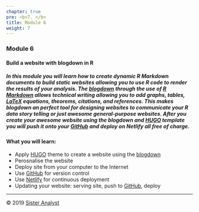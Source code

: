 ```yaml
---
chapter: true
pre: <b>7. </b>
title: Module 6
weight: 7
---
```


### Module 6

#### Build a website with blogdown in R 

##### In this module you will learn how to create dynamic R Markdown documents to build static websites allowing you to use R code to render the results of your analysis. The [blogdown](https://bookdown.org/yihui/blogdown/) through the use of [R Markdown](https://bookdown.org/yihui/rmarkdown/) allows technical writing allowing you to add graphs, tables, [LaTeX](https://www.latex-project.org) equations, theorems, citations, and references. This makes blogdown an perfect tool for designing websites to communicate your R data story telling or just awesome general-purpose websites. After you create your awesome website using the blogdown and [HUGO](https://gohugo.io) template you will push it onto your [GitHub](https://github.com) and deploy on Netlify all free of charge.  


#### What you will learn:

*	Apply [HUGO](https://gohugo.io) theme to create a website using the [blogdown](https://cran.r-project.org/web/packages/blogdown/index.html) 
*	Perosnalise the website
*	Deploy site from your computer to the Internet
*	Use [GitHub](https://github.com/) for version control
*	Use [Netlify](https://www.netlify.com/) for continuous deployment
*	Updating your website: serving site, push to [GitHub](https://github.com/), deploy


-----------------------------
© 2019 [Sister Analyst](https://sisteranalyst.org)
